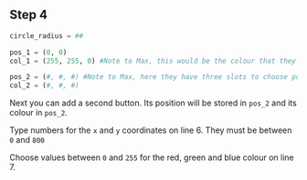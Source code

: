 ## Step 4

```python
circle_radius = ##

pos_1 = (0, 0) 
col_1 = (255, 255, 0) #Note to Max, this would be the colour that they had chosen in the previousl step

pos_2 = (#, #, #) #Note to Max, here they have three slots to choose positions and colours, that they type in.
col_2 = (#, #, #)
```

Next you can add a second button. Its position will be stored in `pos_2` and its colour in `pos_2`.

Type numbers for the `x` and `y` coordinates on line 6. They must be between `0` and `800`

Choose values between `0` and `255` for the red, green and blue colour on line 7.
